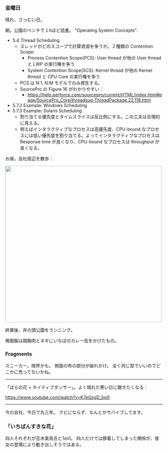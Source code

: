 ### 金曜日

晴れ、さっむい日。

朝。公園のベンチで１hほど読書。
"Operating System Concepts".

- 5.4 Thread Scheduling
    - スレッドがどのスコープで計算資源を争うか。２種類の Contention Scope:
        - Process Contention Scope(PCS): User thread が他の User thread と LWP の実行権を争う
        - System Contention Scope(SCS): Kernel thread が他の Kernel thread と CPU Core の実行権を争う
    - PCS は N:1, N:M モデルでのみ発生する。
    - SourcePro の Figure 16 がわかりやすい：
        - https://help.perforce.com/sourcepro/current/HTML/index.html#page/SourcePro_Core/threadsug-ThreadPackage.22.118.html
- 5.7.2 Example: Windows Scheduling
- 5.7.3 Example: Solaris Scheduling
    - 割り当てる優先度とタイムスライスは反比例にする。この工夫は合理的に見える。
    - 例えばインタラクティブなプロセスは高優先度、CPU-bound なプロセスには低い優先度を割り当てる。よってインタラクティブなプロセスは Response time が良くなり、CPU-bound なプロセスは throughput が良くなる。


お昼。会社周辺を散歩：

<img src="https://i.imgur.com/mBIN0ZE.jpg" width="500">

終業後、井の頭公園をランニング。

晩御飯は鶏胸肉とネギにいなばのカレー缶をかけたもの。

### Fragments

スニーカー。限界かも。
側面の布の部分が破れかけ。
全く同じ型でいいのでどこかに売ってないかね。

---

「ばらの花 × ネイティブダンサー」。よく晴れた寒い日に聴きたくなる：

https://www.youtube.com/watch?v=K7eQxgD_bp0

---

今の会社、今日で丸三年。
クビにならず、なんとかサバイブしてます。

### 「いちばんすきな花」

四人それぞれが志木美鳥氏と1on1。
四人だけでは膠着してしまった関係が、彼女の登場により動き出しそうではある。